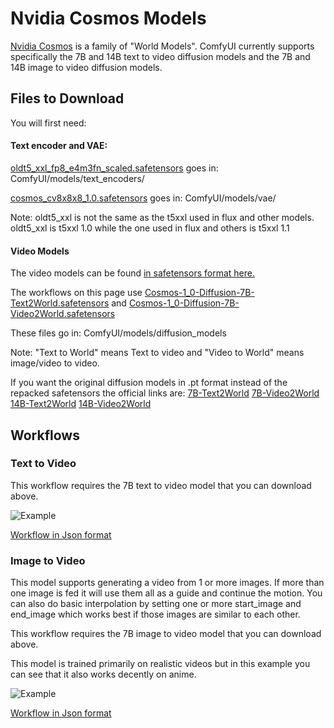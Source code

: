 # Nvidia Cosmos Models

[Nvidia Cosmos](https://www.nvidia.com/en-us/ai/cosmos/) is a family of "World Models". ComfyUI currently supports specifically the 7B and 14B text to video diffusion models and the 7B and 14B image to video diffusion models.

## Files to Download

You will first need:

#### Text encoder and VAE:

[oldt5_xxl_fp8_e4m3fn_scaled.safetensors](https://huggingface.co/comfyanonymous/cosmos_1.0_text_encoder_and_VAE_ComfyUI/tree/main/text_encoders) goes in: ComfyUI/models/text_encoders/

[cosmos_cv8x8x8_1.0.safetensors](https://huggingface.co/comfyanonymous/cosmos_1.0_text_encoder_and_VAE_ComfyUI/blob/main/vae/cosmos_cv8x8x8_1.0.safetensors) goes in: ComfyUI/models/vae/

Note: oldt5_xxl is not the same as the t5xxl used in flux and other models. 
oldt5_xxl is t5xxl 1.0 while the one used in flux and others is t5xxl 1.1

#### Video Models

The video models can be found [in safetensors format here.](https://huggingface.co/mcmonkey/cosmos-1.0/tree/main)

The workflows on this page use [Cosmos-1_0-Diffusion-7B-Text2World.safetensors](https://huggingface.co/mcmonkey/cosmos-1.0/blob/main/Cosmos-1_0-Diffusion-7B-Text2World.safetensors) and [Cosmos-1_0-Diffusion-7B-Video2World.safetensors](https://huggingface.co/mcmonkey/cosmos-1.0/blob/main/Cosmos-1_0-Diffusion-7B-Video2World.safetensors)

These files go in: ComfyUI/models/diffusion_models

Note: "Text to World" means Text to video and "Video to World" means image/video to video.

If you want the original diffusion models in .pt format instead of the repacked safetensors the official links are: [7B-Text2World](https://huggingface.co/nvidia/Cosmos-1.0-Diffusion-7B-Text2World) [7B-Video2World](https://huggingface.co/nvidia/Cosmos-1.0-Diffusion-7B-Video2World) [14B-Text2World](https://huggingface.co/nvidia/Cosmos-1.0-Diffusion-14B-Text2World) [14B-Video2World](https://huggingface.co/nvidia/Cosmos-1.0-Diffusion-14B-Video2World)

## Workflows

### Text to Video

This workflow requires the 7B text to video model that you can download above.

![Example](text_to_video_cosmos_7B.webp)

[Workflow in Json format](text_to_video_cosmos_7B.json)

### Image to Video

This model supports generating a video from 1 or more images. If more than one image is fed it will use them all as a guide and continue the motion. You can also do basic interpolation by setting one or more start_image and end_image which works best if those images are similar to each other.

This workflow requires the 7B image to video model that you can download above.

This model is trained primarily on realistic videos but in this example you can see that it also works decently on anime.

![Example](image_to_video_cosmos_7B.webp)

[Workflow in Json format](image_to_video_cosmos_7B.json)
